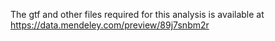 The gtf and other files required for this analysis is available at https://data.mendeley.com/preview/89j7snbm2r







